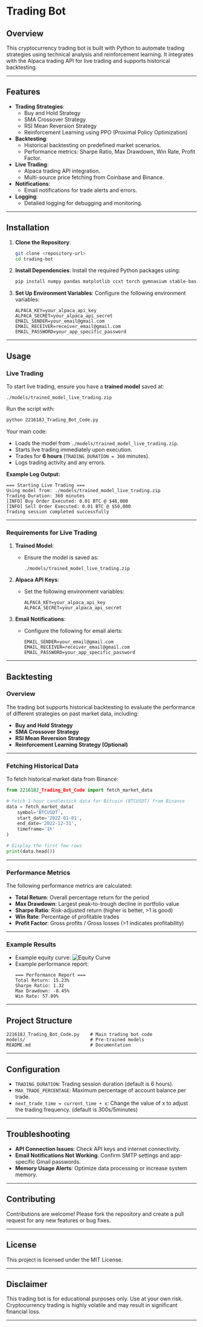 
# Trading Bot

## Overview
This cryptocurrency trading bot is built with Python to automate trading strategies using technical analysis and reinforcement learning. It integrates with the Alpaca trading API for live trading and supports historical backtesting.

---

## Features
- **Trading Strategies**:
  - Buy and Hold Strategy
  - SMA Crossover Strategy
  - RSI Mean Reversion Strategy
  - Reinforcement Learning using PPO (Proximal Policy Optimization)
- **Backtesting**:
  - Historical backtesting on predefined market scenarios.
  - Performance metrics: Sharpe Ratio, Max Drawdown, Win Rate, Profit Factor.
- **Live Trading**:
  - Alpaca trading API integration.
  - Multi-source price fetching from Coinbase and Binance.
- **Notifications**:
  - Email notifications for trade alerts and errors.
- **Logging**:
  - Detailed logging for debugging and monitoring.

---

## Installation

1. **Clone the Repository**:
   ```bash
   git clone <repository-url>
   cd trading-bot
   ```

2. **Install Dependencies**:
   Install the required Python packages using:
   ```bash
   pip install numpy pandas matplotlib ccxt torch gymnasium stable-baselines3 alpaca_trade_api psutil
   ```

3. **Set Up Environment Variables**:
   Configure the following environment variables:
   ```env
   ALPACA_KEY=your_alpaca_api_key
   ALPACA_SECRET=your_alpaca_api_secret
   EMAIL_SENDER=your_email@gmail.com
   EMAIL_RECEIVER=receiver_email@gmail.com
   EMAIL_PASSWORD=your_app_specific_password
   ```

---

## Usage

### Live Trading

To start live trading, ensure you have a **trained model** saved at:
```
./models/trained_model_live_trading.zip
```

Run the script with:
```bash
python 221618J_Trading_Bot_Code.py
```

Your main code:
- Loads the model from `./models/trained_model_live_trading.zip`.
- Starts live trading immediately upon execution.
- Trades for **6 hours** (`TRADING_DURATION = 360` minutes).
- Logs trading activity and any errors.

**Example Log Output:**
```
=== Starting Live Trading ===
Using model from: ./models/trained_model_live_trading.zip
Trading Duration: 360 minutes
[INFO] Buy Order Executed: 0.01 BTC @ $48,000
[INFO] Sell Order Executed: 0.01 BTC @ $50,000
Trading session completed successfully
```

---

### Requirements for Live Trading

1. **Trained Model**:
   - Ensure the model is saved as:
     ```
     ./models/trained_model_live_trading.zip
     ```

2. **Alpaca API Keys**:
   - Set the following environment variables:
     ```env
     ALPACA_KEY=your_alpaca_api_key
     ALPACA_SECRET=your_alpaca_api_secret
     ```

3. **Email Notifications**:
   - Configure the following for email alerts:
     ```env
     EMAIL_SENDER=your_email@gmail.com
     EMAIL_RECEIVER=receiver_email@gmail.com
     EMAIL_PASSWORD=your_app_specific_password
     ```

---

## Backtesting

### Overview
The trading bot supports historical backtesting to evaluate the performance of different strategies on past market data, including:
- **Buy and Hold Strategy**
- **SMA Crossover Strategy**
- **RSI Mean Reversion Strategy**
- **Reinforcement Learning Strategy (Optional)**

---

### Fetching Historical Data

To fetch historical market data from Binance:
```python
from 221618J_Trading_Bot_Code import fetch_market_data

# Fetch 1-hour candlestick data for Bitcoin (BTCUSDT) from Binance
data = fetch_market_data(
    symbol='BTCUSDT',
    start_date='2022-01-01',
    end_date='2022-12-31',
    timeframe='1h'
)

# Display the first few rows
print(data.head())
```

---

### Performance Metrics

The following performance metrics are calculated:
- **Total Return**: Overall percentage return for the period
- **Max Drawdown**: Largest peak-to-trough decline in portfolio value
- **Sharpe Ratio**: Risk-adjusted return (higher is better, >1 is good)
- **Win Rate**: Percentage of profitable trades
- **Profit Factor**: Gross profits / Gross losses (>1 indicates profitability)

---

### Example Results

- Example equity curve:
  ![Equity Curve](./images/equity_curve.png)
- Example performance report:
  ```
  === Performance Report ===
  Total Return: 15.23%
  Sharpe Ratio: 1.32
  Max Drawdown: -8.45%
  Win Rate: 57.89%
  ```

---

## Project Structure
```
221618J_Trading_Bot_Code.py    # Main trading bot code
models/                        # Pre-trained models
README.md                      # Documentation
```

---

## Configuration

- `TRADING_DURATION`: Trading session duration (default is 6 hours).
- `MAX_TRADE_PERCENTAGE`: Maximum percentage of account balance per trade.
- `next_trade_time = current_time + x`: Change the value of x to adjust the trading frequency. (default is 300s/5minutes)
---

## Troubleshooting
- **API Connection Issues**: Check API keys and internet connectivity.
- **Email Notifications Not Working**: Confirm SMTP settings and app-specific Gmail passwords.
- **Memory Usage Alerts**: Optimize data processing or increase system memory.

---

## Contributing
Contributions are welcome! Please fork the repository and create a pull request for any new features or bug fixes.

---

## License
This project is licensed under the MIT License. 

---

## Disclaimer
This trading bot is for educational purposes only. Use at your own risk. Cryptocurrency trading is highly volatile and may result in significant financial loss.

---
